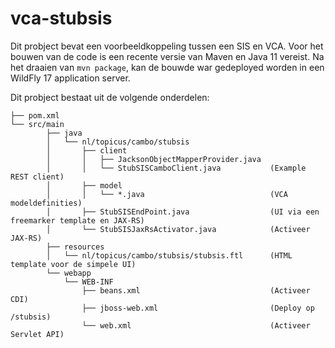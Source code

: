 # vca-stubsis

Dit probject bevat een voorbeeldkoppeling tussen een SIS en VCA.
Voor het bouwen van de code is een recente versie van Maven en Java 11 vereist.
Na het draaien van `mvn package`, kan de bouwde war gedeployed worden in een WildFly 17 application server.

Dit probject bestaat uit de volgende onderdelen:
```
├── pom.xml
└── src/main
        ├── java
        │   └── nl/topicus/cambo/stubsis
        │       ├── client
        │       │   ├── JacksonObjectMapperProvider.java 
        │       │   └── StubSISCamboClient.java           (Example REST client)
        │       ├── model
        │       │   └── *.java                            (VCA modeldefinities)
        │       ├── StubSISEndPoint.java                  (UI via een freemarker template en JAX-RS)
        │       └── StubSISJaxRsActivator.java            (Activeer JAX-RS)
        ├── resources
        │   └── nl/topicus/cambo/stubsis/stubsis.ftl      (HTML template voor de simpele UI)
        └── webapp
            └── WEB-INF
                ├── beans.xml                             (Activeer CDI)
                ├── jboss-web.xml                         (Deploy op /stubsis)
                └── web.xml                               (Activeer Servlet API)
```
